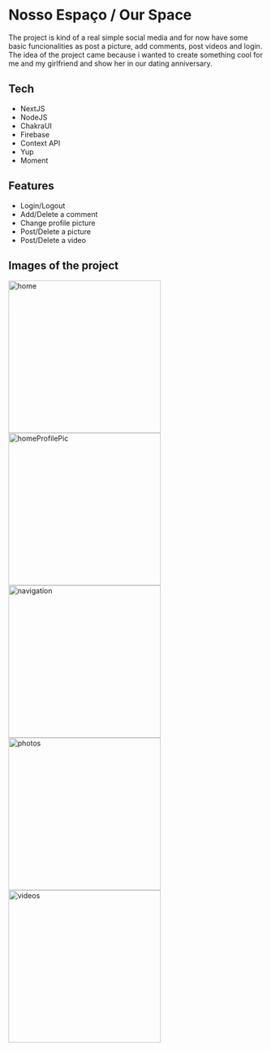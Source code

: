 # Nosso Espaço / Our Space
The project is kind of a real simple social media and for now have some basic funcionalities as post a picture, add comments, post videos and login. The idea of the project came because i wanted to create something cool for me and my girlfriend and show her in our dating anniversary.

## Tech
- NextJS
- NodeJS
- ChakraUI
- Firebase
- Context API
- Yup
- Moment

## Features
- Login/Logout
- Add/Delete a comment
- Change profile picture
- Post/Delete a picture
- Post/Delete a video

## Images of the project
<div display='flex'>
  <div>
    <img alt="home" src="https://user-images.githubusercontent.com/74067292/168499734-a3c29f53-3848-4fc4-941b-302ecb5fdfac.jpeg" width="300">
    <img alt="homeProfilePic" src="https://user-images.githubusercontent.com/74067292/168499836-3145e1c4-bb81-484c-baf1-43fb74f4a5a1.jpeg" width="300">
    <img alt="navigation" src="https://user-images.githubusercontent.com/74067292/168499853-a5c57dde-ef72-4e41-a59a-99e70a0a872a.jpeg" width="300">
    <img alt="photos" src="https://user-images.githubusercontent.com/74067292/168499858-d262988a-1fd6-4719-8297-2515789d879c.jpeg" width="300">
    <img alt="videos" src="https://user-images.githubusercontent.com/74067292/168499862-86db8447-3dcc-49ae-b8d1-822529c8115f.jpeg" width="300">
  </div>
</div>







